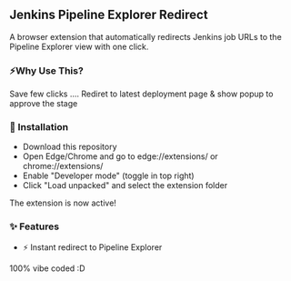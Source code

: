 ## Jenkins Pipeline Explorer Redirect
A browser extension that automatically redirects Jenkins job URLs to the Pipeline Explorer view with one click.

### ⚡Why Use This?
Save few clicks ....
Rediret to latest deployment page & show popup to approve the stage

### 🚀 Installation
* Download this repository
* Open Edge/Chrome and go to edge://extensions/ or chrome://extensions/
* Enable "Developer mode" (toggle in top right)
* Click "Load unpacked" and select the extension folder

The extension is now active!

### ✨ Features
 * ⚡ Instant redirect to Pipeline Explorer

100% vibe coded :D
